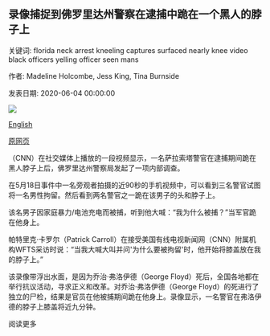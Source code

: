 ## 录像捕捉到佛罗里达州警察在逮捕中跪在一个黑人的脖子上

关键词: florida neck arrest kneeling captures surfaced nearly knee video black officers yelling officer seen mans

作者: Madeline Holcombe, Jess King, Tina Burnside

发表日期: 2020-06-04 00:00:00

![](https://cdn.cnn.com/cnnnext/dam/assets/200603231143-02-sarasota-police-kneeling-neck-arrest-super-tease.jpg)

[English](Video%20captures%20police%20officer%20in%20Florida%20kneeling%20on%20a%20black%20man%27s%20neck%20during%20an%20arrest.md)

[原网页](https://edition.cnn.com/2020/06/04/us/sarasota-florida-police-kneeling-neck-arrest/index.html)

（CNN）在社交媒体上播放的一段视频显示，一名萨拉索塔警官在逮捕期间跪在黑人脖子上后，佛罗里达州警察局发起了一项内部调查。

在5月18日事件中一名旁观者拍摄的近90秒的手机视频中，可以看到三名警官试图将一名男性拘留。然后看到两名警官之一跪在该男子的头和脖子上。

该名男子因家庭暴力/电池充电而被捕，听到他大喊：“我为什么被捕？”当军官跪在他身上。

帕特里克·卡罗尔（Patrick Carroll）在接受美国有线电视新闻网（CNN）附属机构WFTS采访时说：“当我大喊大叫并问'为什么要被拘留'时，他开始将膝盖放在我的脖子上。”

该录像带浮出水面，是因为乔治·弗洛伊德（George Floyd）死后，全国各地都在举行抗议活动，寻求正义和改革。对乔治·弗洛伊德（George Floyd）的死进行了独立的尸检，结果是官员在他被捕期间跪在他身上。录像显示，一名警官在弗洛伊德的脖子上膝盖将近九分钟。

阅读更多
